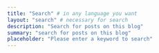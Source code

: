 ```yaml
---
title: "Search" # in any language you want
layout: "search" # necessary for search
description: "Search for posts on this blog"
summary: "search for posts on this blog"
placeholder: "Please enter a keyword to search"
---
```

